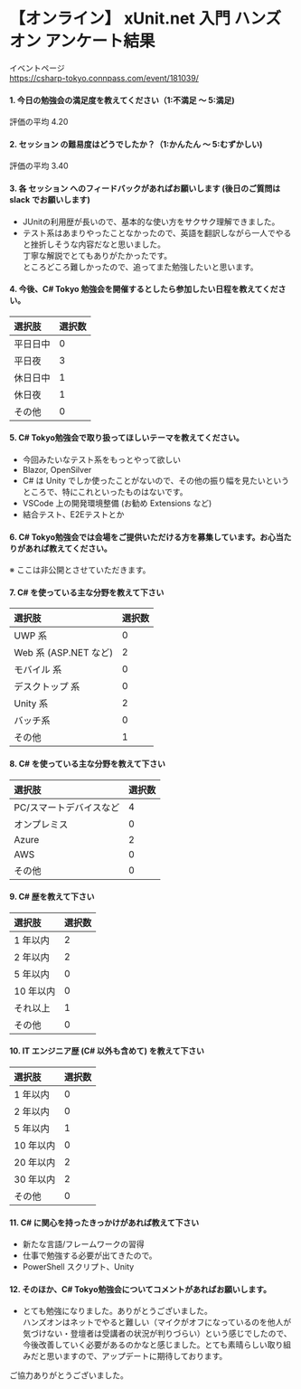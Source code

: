 # 【オンライン】 xUnit[]().net 入門 ハンズオン アンケート結果

イベントページ  
https://csharp-tokyo.connpass.com/event/181039/

#### 1. 今日の勉強会の満足度を教えてください（1:不満足 〜 5:満足)

評価の平均 4.20

#### 2. セッション の難易度はどうでしたか？（1:かんたん 〜 5:むずかしい)

評価の平均 3.40

#### 3. 各 セッション へのフィードバックがあればお願いします (後日のご質問は slack でお願いします)

* JUnitの利用歴が長いので、基本的な使い方をサクサク理解できました。
* テスト系はあまりやったことなかったので、英語を翻訳しながら一人でやると挫折しそうな内容だなと思いました。  
丁寧な解説でとてもありがたかったです。  
ところどころ難しかったので、追ってまた勉強したいと思います。

#### 4. 今後、C# Tokyo 勉強会を開催するとしたら参加したい日程を教えてください。

| 選択肢 | 選択数 |
|:-|:-|
| 平日日中 | 0 |	
| 平日夜   | 3 |
| 休日日中 | 1 |
| 休日夜   | 1 |
| その他   | 0 |

#### 5. C# Tokyo勉強会で取り扱ってほしいテーマを教えてください。

* 今回みたいなテスト系をもっとやって欲しい
* Blazor, OpenSilver
* C# は Unity でしか使ったことがないので、その他の振り幅を見たいというところで、特にこれといったものはないです。
* VSCode 上の開発環境整備 (お勧め Extensions など)
* 結合テスト、E2Eテストとか

#### 6. C# Tokyo勉強会では会場をご提供いただける方を募集しています。お心当たりがあれば教えてください。

※ ここは非公開とさせていただきます。

#### 7. C# を使っている主な分野を教えて下さい

| 選択肢 | 選択数 |
|:-|:-|
| UWP 系                    | 0 |
| Web 系 (ASP[]().NET など) | 2 |
| モバイル 系               | 0 |
| デスクトップ 系           | 0 |
| Unity 系                  | 2 |
| バッチ系                  | 0 |
| その他                    | 1 |

#### 8. C# を使っている主な分野を教えて下さい

| 選択肢 | 選択数 |
|:-|:-|
| PC/スマートデバイスなど | 4 |
| オンプレミス | 0 |
| Azure | 2 |
| AWS | 0 |
| その他 | 0 |

#### 9. C# 歴を教えて下さい

| 選択肢 | 選択数 |
|:-|:-|
| 1 年以内 | 2 |
| 2 年以内 | 2 |
| 5 年以内 | 0 |
| 10 年以内 | 0 |
| それ以上 | 1 |
| その他 | 0 |

#### 10. IT エンジニア歴 (C# 以外も含めて) を教えて下さい

| 選択肢 | 選択数 |
|:-|:-|
| 1 年以内 | 0 |
| 2 年以内 | 0 |
| 5 年以内 | 1 |
| 10 年以内 | 0 |
| 20 年以内 | 2 |
| 30 年以内 | 2 |
| その他 | 0 |

#### 11. C# に関心を持ったきっかけがあれば教えて下さい

* 新たな言語/フレームワークの習得
* 仕事で勉強する必要が出てきたので。
* PowerShell スクリプト、Unity

#### 12. そのほか、C# Tokyo勉強会についてコメントがあればお願いします。

* とても勉強になりました。ありがとうございました。  
ハンズオンはネットでやると難しい（マイクがオフになっているのを他人が気づけない・登壇者は受講者の状況が判りづらい）という感じでしたので、今後改善していく必要があるのかなと感じました。とても素晴らしい取り組みだと思いますので、アップデートに期待しております。

ご協力ありがとうございました。
